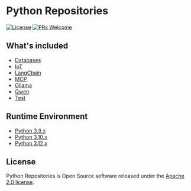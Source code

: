 # Python Repositories

[![License](https://img.shields.io/badge/license-Apache-blue.svg)](https://github.com/T5750/python-repositories/blob/master/LICENSE)
[![PRs Welcome](https://img.shields.io/badge/PRs-welcome-brightgreen.svg)](https://github.com/T5750/python-repositories/pulls)

## What's included
- [Databases](databases/databases.md)
- [IoT](iot/iot.md)
- [LangChain](langchain/langchain.md)
- [MCP](mcp/mcp.md)
- [Ollama](ollama/ollama.md)
- [Qwen](qwen/qwen.md)
- [Test](test/README.md)

## Runtime Environment
- [Python 3.9.x](https://www.python.org/downloads/)
- [Python 3.10.x](https://www.python.org/downloads/)
- [Python 3.12.x](https://www.python.org/downloads/)

## License
Python Repositories is Open Source software released under the [Apache 2.0 license](http://www.apache.org/licenses/LICENSE-2.0.html).